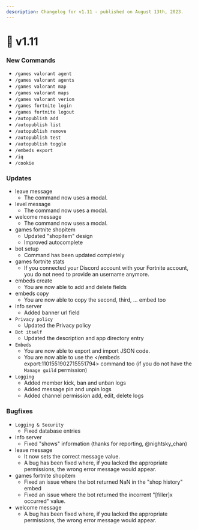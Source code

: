 ```yaml
---
description: Changelog for v1.11 - published on August 13th, 2023.
---
```


# 📗 v1.11

### New Commands

* `/games valorant agent`
* `/games valorant agents`
* `/games valorant map`
* `/games valorant maps`
* `/games valorant verion`
* `/games fortnite login`
* `/games fortnite logout`
* `/autopublish add`
* `/autopublish list`
* `/autopublish remove`
* `/autopublish test`
* `/autopublish toggle`
* `/embeds export`
* `/iq`
* `/cookie`

### Updates

* leave message
  * The command now uses a modal.
* level message
  * The command now uses a modal.
* welcome message
  * The command now uses a modal.
* games fortnite shopitem
  * Updated "shopitem" design
  * Improved autocomplete
* bot setup
  * Command has been updated completely
* games fortnite stats
  * If you connected your Discord account with your Fortnite account, you do not need to provide an username anymore.
* embeds create
  * You are now able to add and delete fields
* embeds copy
  * You are now able to copy the second, third, ... embed too
* info server
  * Added banner url field
* `Privacy policy`
  * Updated the Privacy policy
* `Bot itself`
  * Updated the description and app directory entry
* `Embeds`
  * You are now able to export and import JSON code.
  * You are now able to use the \</embeds export:1101551902715551794> command too (if you do not have the `Manage guild` permission)
* `Logging`
  * Added member kick, ban and unban logs
  * Added message pin and unpin logs
  * Added channel permission add, edit, delete logs

### Bugfixes

* `Logging & Security`
  * Fixed database entries
* info server
  * Fixed "shows" information (thanks for reporting, @nightsky\_chan)
* leave message
  * It now sets the correct message value.
  * A bug has been fixed where, if you lacked the appropriate permissions, the wrong error message would appear.
* games fortnite shopitem
  * Fixed an issue where the bot returned NaN in the "shop history" embed
  * Fixed an issue where the bot returned the incorrent "\[filler]x occurred" value.
* welcome message
  * A bug has been fixed where, if you lacked the appropriate permissions, the wrong error message would appear.
